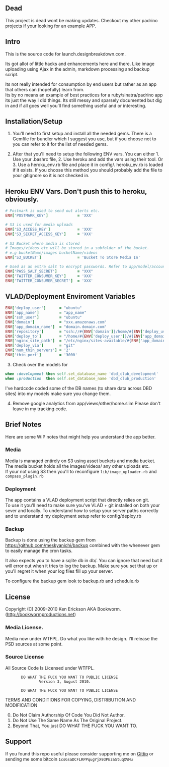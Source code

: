 ## Dead
This project is dead wont be making updates.
Checkout my other padrino projects if your looking for an example APP.          

## Intro

This is the source code for launch.designbreakdown.com.   

Its got allot of little hacks and enhancements here and there. 
Like image uploading using Ajax in the admin, markdown processing and backup script.

Its not really intended for consumption by end users but rather as an app that others can (hopefully) learn from.   
Its by no means an example of best practices for a ruby/sinatra/padrino app its just the way I did things.
Its still messy and sparsely documented but dig in and if all goes well you'll find something useful and or interesting. 

## Installation/Setup

1. You'll need to first setup and install all the needed gems. 
  There is a Gemfile for bundler which I suggest you use, but if you choose not to you can refer to it for the list of needed gems.

2. After that you'll need to setup the following ENV vars.
  You can either 1. Use your .bashrc file, 2. Use heroku and add the vars using their tool.
  Or 3. Use a heroku_env.rb file and place it in config/. heroku_ev.rb is loaded if it exists. 
  If you choose this method you should probably add the file to your gitignore so it is not checked in.
  
  ## Heroku ENV Vars. Don't push this to heroku, obviously.    
  
  ```ruby     
  # Postmark is used to send out alerts etc.
  ENV['POSTMARK_KEY']             = 'XXX'

  # S3 is used for media uploads
  ENV['S3_ACCESS_KEY']            = 'XXX'
  ENV['S3_SECRET_ACCESS_KEY']     = 'XXX'   
    
  # S3 Bucket where media is stored   
  # Images/videos etc will be stored in a subfolder of the bucket.
  # e.g bucketName/images bucketName/videos 
  ENV['S3_BUCKET']                = 'Bucket To Store Media In'

  # Used as an extra salt to encrypt passwords. Refer to app/model/account.rb
  ENV['PASS_SALT_SECRET']         = "XXX"  
  ENV['TWITTER_CONSUMER_KEY']     = 'XXX'   
  ENV['TWITTER_CONSUMER_SECRET']  = 'XXX' 
  ```

  ## VLAD/Deployment Enviroment Variables    
  
  ```ruby
  ENV['deploy_user']      = "ubuntu"
  ENV['app_name']         = "app_name" 
  ENV['ssh_user']         = "ubuntu" 
  ENV['domain']           = "xxx.amazonaws.com" 
  ENV['app_domain_name']  = "domain.domain.com"
  ENV['repository']       = "ssh://#{ENV['domain']}/home/#{ENV['deploy_user']}/repos/#{ENV['app_name']}.git"
  ENV['deploy_to']        = "/home/#{ENV['deploy_user']}/#{ENV['app_domain_name']}/#{ENV['app_name']}"     
  ENV['nginx_site_path']  = "/etc/nginx/sites-available/#{ENV['app_domain_name']}"
  ENV['deploy_via']       = "git"    
  ENV['num_thin_servers'] = '2' 
  ENV['thin_port']        = '3000'    
  ```  

3. Check over the models for 
  ```ruby
  when :development then self.set_database_name 'dbd_club_development'
  when :production  then self.set_database_name 'dbd_club_production'     
  ```    
  I've hardcode coded some of the DB names (to share data across DBD sites) into my models make sure you change them.       

4. Remove google analytics from app/views/other/home.slim
   Please don't leave in my tracking code.     
   
## Brief Notes  

Here are some WIP notes that might help you understand the app better.     

### Media            

Media is managed entirely on S3 using asset buckets and media bucket. 
The media bucket holds all the images/videos/ any other uploads etc.  
If your not using S3 then you'll to reconfigure
`lib/image_uploader.rb`
and           
`compass_plugin.rb`

### Deployment                       

The app contains a VLAD deployment script that directly relies on git.   
To use it you'll need to make sure you've VLAD + git installed on both your sever and locally.
To understand how to setup your server paths correctly and to understand my deployment setup refer to config/deploy.rb

### Backup

Backup is done using the backup gem from https://github.com/meskyanichi/backup combined with the whenever gem to easily manage the cron tasks.

It also expects you to have a sqlite db in db/.
You can ignore that need but it will error out when it tries to log the backup.
Make sure you set that up or you'll regret it when your log files fill up your server.   

To configure the backup gem look to backup.rb and schedule.rb

## License

Copyright (C) 2009-2010 Ken Erickson AKA Bookworm. (http://bookwormproductions.net)

### Media License.    
Media now under WTFPL. Do what you like with he design. I'll release the PSD sources at some point.

### Source License
All Source Code Is Licensed under WTFPL.

           DO WHAT THE FUCK YOU WANT TO PUBLIC LICENSE
                   Version 3, August 2010. 
 
           DO WHAT THE FUCK YOU WANT TO PUBLIC LICENSE
  TERMS AND CONDITIONS FOR COPYING, DISTRIBUTION AND MODIFICATION
 
  0. Do Not Claim Authorship Of Code You Did Not Author.
  1. Do Not Use The Same Name As The Original Project.
  2. Beyond That, You just DO WHAT THE FUCK YOU WANT TO.

## Support

If you found this repo useful please consider supporting me on [Gittip](https://www.gittip.com/k2052) or sending me some
bitcoin `1csGsaDCFLRPPqugYjX93PEzaStuqXVMu`
